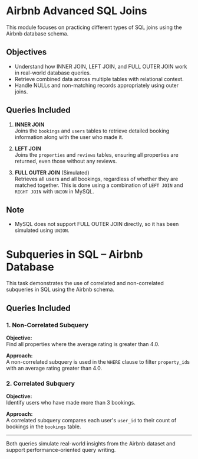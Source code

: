 # Airbnb Advanced SQL Joins

This module focuses on practicing different types of SQL joins using the Airbnb database schema.

## Objectives

- Understand how INNER JOIN, LEFT JOIN, and FULL OUTER JOIN work in real-world database queries.
- Retrieve combined data across multiple tables with relational context.
- Handle NULLs and non-matching records appropriately using outer joins.

## Queries Included

1. **INNER JOIN**  
   Joins the `bookings` and `users` tables to retrieve detailed booking information along with the user who made it.

2. **LEFT JOIN**  
   Joins the `properties` and `reviews` tables, ensuring all properties are returned, even those without any reviews.

3. **FULL OUTER JOIN** (Simulated)  
   Retrieves all users and all bookings, regardless of whether they are matched together. This is done using a combination of `LEFT JOIN` and `RIGHT JOIN` with `UNION` in MySQL.

## Note

- MySQL does not support FULL OUTER JOIN directly, so it has been simulated using `UNION`.

# Subqueries in SQL – Airbnb Database

This task demonstrates the use of correlated and non-correlated subqueries in SQL using the Airbnb schema.

## Queries Included

### 1. Non-Correlated Subquery

**Objective:**  
Find all properties where the average rating is greater than 4.0.

**Approach:**  
A non-correlated subquery is used in the `WHERE` clause to filter `property_id`s with an average rating greater than 4.0.

### 2. Correlated Subquery

**Objective:**  
Identify users who have made more than 3 bookings.

**Approach:**  
A correlated subquery compares each user's `user_id` to their count of bookings in the `bookings` table.

---

Both queries simulate real-world insights from the Airbnb dataset and support performance-oriented query writing.
